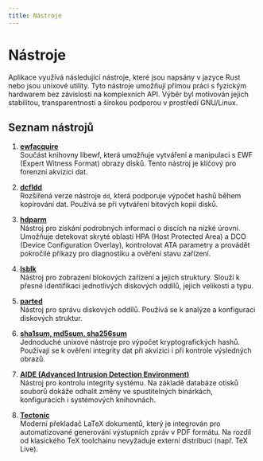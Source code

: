 ```yaml
---
title: Nástroje
---
```


# Nástroje

Aplikace využívá následující nástroje, které jsou napsány v jazyce Rust nebo jsou unixové utility. Tyto nástroje umožňují přímou práci s fyzickým hardwarem bez závislosti na komplexních API. Výběr byl motivován jejich stabilitou, transparentností a širokou podporou v prostředí GNU/Linux.

## Seznam nástrojů

1. **[ewfacquire](https://github.com/libyal/libewf)**  
   Součást knihovny libewf, která umožňuje vytváření a manipulaci s EWF (Expert Witness Format) obrazy disků. Tento nástroj je klíčový pro forenzní akvizici dat.

2. **[dcfldd](https://github.com/resurrecting-open-source-projects/dcfldd)**  
   Rozšířená verze nástroje `dd`, která podporuje výpočet hashů během kopírování dat. Používá se při vytváření bitových kopií disků.

3. **[hdparm](https://sourceforge.net/projects/hdparm/)**  
   Nástroj pro získání podrobných informací o discích na nízké úrovni. Umožňuje detekovat skryté oblasti HPA (Host Protected Area) a DCO (Device Configuration Overlay), kontrolovat ATA parametry a provádět pokročilé příkazy pro diagnostiku a ověření stavu zařízení.

4. **[lsblk](https://github.com/util-linux/util-linux)**  
   Nástroj pro zobrazení blokových zařízení a jejich struktury. Slouží k přesné identifikaci jednotlivých diskových oddílů, jejich velikosti a typu.

5. **[parted](https://gitlab.com/parted/parted)**  
   Nástroj pro správu diskových oddílů. Používá se k analýze a konfiguraci diskových struktur.

6. **[sha1sum, md5sum, sha256sum](https://www.gnu.org/software/coreutils/)**  
   Jednoduché unixové nástroje pro výpočet kryptografických hashů. Používají se k ověření integrity dat při akvizici i při kontrole výsledných obrazů.

7. **[AIDE (Advanced Intrusion Detection Environment)](https://github.com/aide/aide)**  
   Nástroj pro kontrolu integrity systému. Na základě databáze otisků souborů dokáže odhalit změny ve spustitelných binárkách, konfiguracích i systémových knihovnách.

8. **[Tectonic](https://github.com/tectonic-typesetting/tectonic)**  
   Moderní překladač LaTeX dokumentů, který je integrován pro automatizované generování výstupních zpráv v PDF formátu. Na rozdíl od klasického TeX toolchainu nevyžaduje externí distribuci (např. TeX Live).

